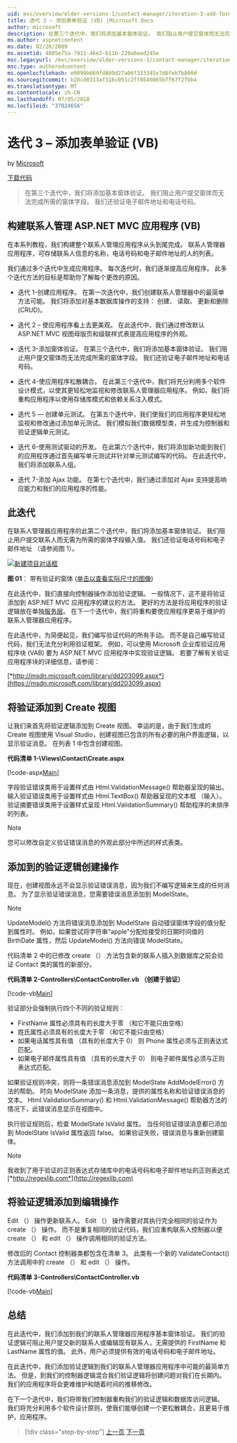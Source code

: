 ```yaml
---
uid: mvc/overview/older-versions-1/contact-manager/iteration-3-add-form-validation-vb
title: 迭代 3 – 添加表单验证 (VB) |Microsoft Docs
author: microsoft
description: 在第三个迭代中，我们将添加基本窗体验证。 我们阻止用户提交窗体而无法完成所需的窗体字段。 我们还验证 emai...
ms.author: aspnetcontent
ms.date: 02/20/2009
ms.assetid: 4805e75a-7911-46e3-b11b-229a6eed245e
msc.legacyurl: /mvc/overview/older-versions-1/contact-manager/iteration-3-add-form-validation-vb
msc.type: authoredcontent
ms.openlocfilehash: e9099b669fd809d27a06f333345e7d6feb7b800d
ms.sourcegitcommit: b28cd0313af316c051c2ff8549865bff67f2fbb4
ms.translationtype: MT
ms.contentlocale: zh-CN
ms.lasthandoff: 07/05/2018
ms.locfileid: "37824656"
---
```

<a name="iteration-3--add-form-validation-vb"></a>迭代 3 – 添加表单验证 (VB)
====================
by [Microsoft](https://github.com/microsoft)

[下载代码](iteration-3-add-form-validation-vb/_static/contactmanager_3_vb1.zip)

> 在第三个迭代中，我们将添加基本窗体验证。 我们阻止用户提交窗体而无法完成所需的窗体字段。 我们还验证电子邮件地址和电话号码。


## <a name="building-a-contact-management-aspnet-mvc-application-vb"></a>构建联系人管理 ASP.NET MVC 应用程序 (VB)
  

在本系列教程，我们构建整个联系人管理应用程序从头到尾完成。 联系人管理器应用程序，可存储联系人信息的名称，电话号码和电子邮件地址的人的列表。

我们通过多个迭代中生成应用程序。 每次迭代时，我们逐渐提高应用程序。 此多个迭代方法的目标是帮助你了解每个更改的原因。

- 迭代 1-创建应用程序。 在第一次迭代中，我们创建联系人管理器中的最简单方法可能。 我们将添加对基本数据库操作的支持： 创建、 读取、 更新和删除 (CRUD)。

- 迭代 2 – 使应用程序看上去更美观。 在此迭代中，我们通过修改默认 ASP.NET MVC 视图母版页和级联样式表提高应用程序的外观。

- 迭代 3-添加窗体验证。 在第三个迭代中，我们将添加基本窗体验证。 我们阻止用户提交窗体而无法完成所需的窗体字段。 我们还验证电子邮件地址和电话号码。

- 迭代 4-使应用程序松散耦合。 在此第三个迭代中，我们将充分利用多个软件设计模式，以使其更轻松地监视和修改联系人管理器应用程序。 例如，我们将重构应用程序以使用存储库模式和依赖关系注入模式。

- 迭代 5 — 创建单元测试。 在第五个迭代中，我们使我们的应用程序更轻松地监视和修改通过添加单元测试。 我们模拟我们数据模型类，并生成为控制器和验证逻辑单元测试。

- 迭代 6-使用测试驱动的开发。 在此第六个迭代中，我们将添加新功能到我们的应用程序通过首先编写单元测试并针对单元测试编写的代码。 在此迭代中，我们将添加联系人组。

- 迭代 7-添加 Ajax 功能。 在第七个迭代中，我们通过添加对 Ajax 支持提高响应能力和我们的应用程序的性能。


## <a name="this-iteration"></a>此迭代

在联系人管理器应用程序的此第二个迭代中，我们将添加基本窗体验证。 我们阻止用户提交联系人而无需为所需的窗体字段输入值。 我们还验证电话号码和电子邮件地址 （请参阅图 1）。


[![新建项目对话框](iteration-3-add-form-validation-vb/_static/image1.jpg)](iteration-3-add-form-validation-vb/_static/image1.png)

**图 01**： 带有验证的窗体 ([单击以查看实际尺寸的图像](iteration-3-add-form-validation-vb/_static/image2.png))


在此迭代中，我们直接向控制器操作添加验证逻辑。 一般情况下，这不是将验证添加到 ASP.NET MVC 应用程序的建议的方法。 更好的方法是将应用程序的验证逻辑放在单独[服务层](http://martinfowler.com/eaaCatalog/serviceLayer.html)。 在下一个迭代中，我们将重构要使应用程序更易于维护的联系人管理器应用程序。

在此迭代中，为简便起见，我们编写验证代码的所有手动。 而不是自己编写验证代码，我们无法充分利用验证框架。 例如，可以使用 Microsoft 企业库验证应用程序块 (VAB) 要为 ASP.NET MVC 应用程序中实现验证逻辑。 若要了解有关验证应用程序块的详细信息，请参阅：

[*http://msdn.microsoft.com/library/dd203099.aspx*](https://msdn.microsoft.com/library/dd203099.aspx)

## <a name="adding-validation-to-the-create-view"></a>将验证添加到 Create 视图

让我们来首先将验证逻辑添加到 Create 视图。 幸运的是，由于我们生成的 Create 视图使用 Visual Studio，创建视图已包含的所有必要的用户界面逻辑，以显示验证消息。 在列表 1 中包含创建视图。

**代码清单 1-\Views\Contact\Create.aspx**

[!code-aspx[Main](iteration-3-add-form-validation-vb/samples/sample1.aspx)]

字段验证错误类用于设置样式由 Html.ValidationMessage() 帮助器呈现的输出。 输入验证错误类用于设置样式由 Html.TextBox() 帮助器呈现的文本框 （输入）。 验证摘要错误类用于设置样式呈现 Html.ValidationSummary() 帮助程序的未排序的列表。

> [!NOTE] 
> 
> 您可以修改自定义验证错误消息的外观此部分中所述的样式表类。


## <a name="adding-validation-logic-to-the-create-action"></a>添加到的验证逻辑创建操作

现在，创建视图永远不会显示验证错误消息，因为我们不编写逻辑来生成的任何消息。 为了显示验证错误消息，您需要错误消息添加到 ModelState。

> [!NOTE] 
> 
> UpdateModel() 方法将错误消息添加到 ModelState 自动错误窗体字段的值分配到属性时。 例如，如果尝试将字符串"apple"分配给接受的日期时间值的 BirthDate 属性，然后 UpdateModel() 方法向错误 ModelState。


代码清单 2 中的已修改 create （） 方法包含新的联系人插入到数据库之前会验证 Contact 类的属性的新部分。

**代码清单 2-Controllers\ContactController.vb （创建于验证）**

[!code-vb[Main](iteration-3-add-form-validation-vb/samples/sample2.vb)]

验证部分会强制执行四个不同的验证规则：

- FirstName 属性必须具有的长度大于零 （和它不能只由空格）
- 姓氏属性必须具有的长度大于零 （和它不能只由空格）
- 如果电话属性具有值 （具有的长度大于 0） 则 Phone 属性必须与正则表达式匹配。
- 如果电子邮件属性具有值 （具有的长度大于 0） 则电子邮件属性必须与正则表达式匹配。

如果验证规则冲突，则将一条错误消息添加到 ModelState AddModelError() 方法的帮助。 时向 ModelState 添加一条消息，提供的属性名称和验证错误消息的文本。 Html.ValidationSummary() 和 Html.ValidationMessage() 帮助器方法的情况下，此错误消息显示在视图中。

执行验证规则后，检查 ModelState IsValid 属性。 当任何验证错误消息都已添加到 ModelState IsValid 属性返回 false。 如果验证失败，错误消息与重新创建窗体。

> [!NOTE] 
> 
> 我收到了用于验证的正则表达式存储库中的电话号码和电子邮件地址的正则表达式 [*http://regexlib.com*](http://regexlib.com)


## <a name="adding-validation-logic-to-the-edit-action"></a>将验证逻辑添加到编辑操作

Edit （） 操作更新联系人。 Edit （） 操作需要对其执行完全相同的验证作为 create （） 操作。 而不是重复相同的验证代码，我们应重构联系人控制器以便 create （） 和 edit （） 操作调用相同的验证方法。

修改后的 Contact 控制器类都包含在清单 3。 此类有一个新的 ValidateContact() 方法调用中的 create （） 和 edit （） 操作。

**代码清单 3-Controllers\ContactController.vb**

[!code-vb[Main](iteration-3-add-form-validation-vb/samples/sample3.vb)]

## <a name="summary"></a>总结

在此迭代中，我们添加到我们的联系人管理器应用程序基本窗体验证。 我们的验证逻辑可阻止用户提交新的联系人或编辑现有联系人，无需提供的 FirstName 和 LastName 属性的值。 此外，用户必须提供有效的电话号码和电子邮件地址。

在此迭代中，我们添加验证逻辑到我们的联系人管理器应用程序中可能的最简单方法。 但是，到我们的控制器逻辑混合我们验证逻辑将创建问题对我们在长期内。 我们的应用程序将会更难维护和随着时间的推移修改。

在下一个迭代中，我们将带我们控制器重构我们的验证逻辑和数据库访问逻辑。 我们将充分利用多个软件设计原则，使我们能够创建一个更松散耦合，且更易于维护，应用程序。

> [!div class="step-by-step"]
> [上一页](iteration-2-make-the-application-look-nice-vb.md)
> [下一页](iteration-4-make-the-application-loosely-coupled-vb.md)

